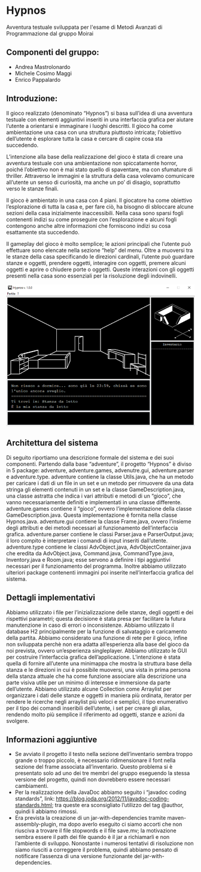 # Hypnos

Avventura testuale sviluppata per l'esame di Metodi Avanzati di Programmazione dal gruppo Moirai

## Componenti del gruppo:

-	Andrea Mastrolonardo
-	Michele Cosimo Maggi
-	Enrico Pappalardo

## Introduzione:

Il gioco realizzato (denominato “Hypnos”) si basa sull’idea di una avventura testuale con elementi aggiuntivi inseriti in una interfaccia grafica per aiutare l’utente a orientarsi e immaginare i luoghi descritti.
Il gioco ha come ambientazione una casa con una struttura piuttosto intricata; l’obiettivo dell’utente è esplorare tutta la casa e cercare di capire cosa sta succedendo.

L’intenzione alla base della realizzazione del gioco è stata di creare una avventura testuale con una ambientazione non spiccatamente horror, poiché l’obiettivo non è mai stato quello di spaventare, ma con sfumature di thriller.
Attraverso le immagini e la struttura della casa volevamo comunicare all’utente un senso di curiosità, ma anche un po’ di disagio, soprattutto verso le stanze finali.

Il gioco è ambientato in una casa con 4 piani. Il giocatore ha come obiettivo l’esplorazione di tutta la casa e, per fare ciò, ha bisogno di sbloccare alcune sezioni della casa  inizialmente inaccessibili.
Nella casa sono sparsi fogli contenenti indizi su come proseguire con l’esplorazione e alcuni fogli contengono anche altre informazioni che forniscono indizi su cosa esattamente sta succedendo.

Il gameplay del gioco è molto semplice; le azioni principali che l’utente può effettuare sono elencate nella sezione “help” del menu.
Oltre a muoversi tra le stanze della casa specificando le direzioni cardinali, l’utente può guardare stanze e oggetti, prendere oggetti, interagire con oggetti, premere alcuni oggetti e aprire o chiudere porte o oggetti.
Queste interazioni con gli oggetti presenti nella casa sono essenziali per la risoluzione degli indovinelli. 

![Interfaccia](./img/Interfaccia.PNG)

## Architettura del sistema

Di seguito riportiamo una descrizione formale del sistema e dei suoi componenti.
Partendo dalla base “adventure”, il progetto “Hypnos” è diviso in 5 package: adventure, adventure.games, advenutre.gui, adventure.parser e adventure.type.
adventure contiene la classe Utils.java, che ha un metodo per caricare i dati di un file in un set e un metodo per rimuovere da una data stringa gli elementi contenuti in un set e la classe GameDescription.java, una classe astratta che indica i vari attributi e metodi di un “gioco”, che vanno necessariamente definiti e implementati in una classe differente.
adventure.games contiene il “gioco”, ovvero l’implementazione della classe GameDescription.java. Questa implementazione è fornita nella classe Hypnos.java.
adventure.gui contiene la classe Frame.java, ovvero l’insieme degli attributi e dei metodi necessari al funzionamento dell’interfaccia grafica.
adventure.parser contiene le classi Parser.java e ParserOutput.java; il loro compito è interpretare i comandi di input inseriti dall’utente.
adventure.type contiene le classi AdvObject.java, AdvObjectContainer.java che eredita da AdvObject.java, Command.java, CommandType.java, Inventory.java e Room.java; esse servono a definire i tipi aggiuntivi necessari per il funzionamento del programma.
Inoltre abbiamo utilizzato ulteriori package contenenti immagini poi inserite nell’interfaccia grafica del sistema.

## Dettagli implementativi 

Abbiamo utilizzato i file per l’inizializzazione delle stanze, degli oggetti e dei rispettivi parametri; questa decisione è stata presa per facilitare la futura manutenzione in caso di errori o inconsistenze. 
Abbiamo utilizzato il database H2 principalmente per la funzione di salvataggio e caricamento della partita. Abbiamo considerato una funzione di rete per il gioco, infine non sviluppata perchè non era adatta all’esperienza alla base del gioco da noi prevista, ovvero un’esperienza singleplayer.
Abbiamo utilizzato le GUI per costruire l’interfaccia grafica dell’applicazione. L’intenzione è stata quella di fornire all’utente una minimappa che mostra la struttura base della stanza e le direzioni in cui è possibile muoversi, una vista in prima persona della stanza attuale che ha come funzione associare alla descrizione una parte visiva utile per un minimo di interesse e immersione da parte dell’utente.
Abbiamo utilizzato alcune Collection come Arraylist per organizzare i dati delle stanze e oggetti in maniera più ordinata, iterator per rendere le ricerche negli arraylist più veloci e semplici, il tipo enumerativo per il tipo dei comandi inseribili dell’utente, i set per creare gli alias, rendendo molto più semplice il riferimento ad oggetti, stanze e azioni da svolgere.

## Informazioni aggiuntive

-	Se avviato il progetto il testo nella sezione dell’inventario sembra troppo grande o troppo piccolo, è necessario ridimensionare il font nella sezione del frame associata all’inventario. Questo problema si è presentato solo ad uno dei tre membri del gruppo eseguendo la stessa versione del progetto, quindi non dovrebbero essere necessari cambiamenti.
-	Per la realizzazione della JavaDoc abbiamo seguito i “javadoc coding standards”, link: https://blog.joda.org/2012/11/javadoc-coding-standards.html; tra queste era sconsigliato l’utilizzo del tag @author, quindi li abbiamo rimossi.
-	Era prevista la creazione di un jar-with-dependencies tramite maven-assembly-plugin, ma dopo averlo eseguito ci siamo accorti che non riusciva a trovare il file stopwords e il file save.mv; la motivazione sembra essere il path dei file quando è il jar a richiamarli e non l’ambiente di sviluppo. Nonostante i numerosi tentativi di risoluzione non siamo riusciti a correggere il problema, quindi abbiamo pensato di notificare l’assenza di una versione funzionante del jar-with-dependencies.
